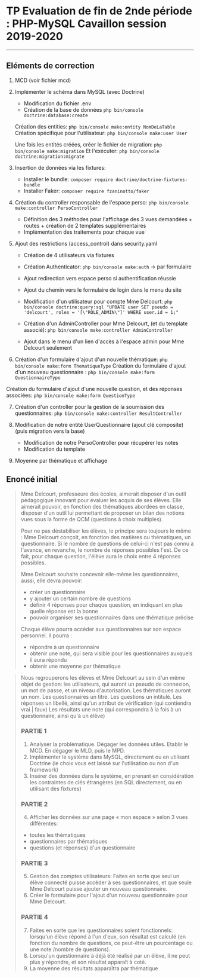 # TP Evaluation de fin de 2nde période : PHP-MySQL Cavaillon session 2019-2020

------------------------------------------------

## Eléments de correction

1. MCD (voir fichier mcd)
2. Implémenter le schéma dans MySQL (avec Doctrine)
    - Modification du fichier .env
    - Création de la base de données `php bin/console doctrine:database:create`

    Création des entities: `php bin/console make:entity NomDeLaTable`
    Création spécifique pour l'utilisateur: `php bin/console make:user User`

    Une fois les entités créées, créer le fichier de migration: `php bin/console make:migration`
    Et l'exécuter: `php bin/console doctrine:migration:migrate`

3. Insertion de données via les fixtures: 
    - Installer le bundle: `composer require doctrine/doctrine-fixtures-bundle`
    - Installer Faker: `composer require fzaninotto/faker`

4. Création du controller responsable de l'espace perso: `php bin/console make:controller PersoController`
    - Définition des 3 méthodes pour l'affichage des 3 vues demandées + routes + création de 2 templates supplémentaires
    - Implémentation des traitements pour chaque vue

5. Ajout des restrictions (access_control) dans security.yaml
    - Création de 4 utilisateurs via fixtures
    - Création Authenticator: `php bin/console make:auth` -> par formulaire 
    - Ajout redirection vers espace perso si authentification réussie
    - Ajout du chemin vers le formulaire de login dans le menu du site

    - Modification d'un utilisateur pour compte Mme Delcourt: `php bin/console doctrine:query:sql "UPDATE user SET pseudo = 'delcourt', roles = '[\"ROLE_ADMIN\"]' WHERE user.id = 1;"`
    - Création d'un AdminController pour Mme Delcourt, (et du template associé): `php bin/console make:controller AdminController`
    - Ajout dans le menu d'un lien d'accès à l'espace admin pour Mme Delcourt seulement
    
6. Création d'un formulaire d'ajout d'un nouvelle thématique: `php bin/console make:form ThematiqueType`
Création du formulaire d'ajout d'un nouveau questionnaire : `php bin/console make:form QuestionnaireType`

Création du formulaire d'ajout d'une nouvelle question, et des réponses associées: `php bin/console make:form QuestionType`

7. Création d'un controller pour la gestion de la soumission des questionnaires: `php bin/console make:controller ResultController`

8. Modification de notre entité UserQuestionnaire (ajout clé composite) (puis migration vers la base)
    - Modification de notre PersoController pour récupérer les notes
    - Modification du template

9. Moyenne par thématique et affichage

## Enoncé initial

>Mme Delcourt, professeure des écoles, aimerait disposer d'un outil pédagogique innovant pour évaluer les acquis de ses élèves. 
>Elle aimerait pouvoir, en fonction des thématiques abordées en classe, disposer d'un outil lui permettant de proposer un bilan des notions vues sous la forme de QCM (questions à choix multiples).
>
>Pour ne pas déstabiliser les élèves, le principe sera toujours le même : Mme Delcourt conçoit, en fonction des matières ou thématiques, un questionnaire. 
>Si le nombre de questions de celui-ci n'est pas connu à l'avance, en revanche, le nombre de réponses possibles l'est.
>De ce fait, pour chaque question, l'élève aura le choix entre 4 réponses possibles.
>
>Mme Delcourt souhaite concevoir elle-même les questionnaires, aussi, elle devra pouvoir:
> - créer un questionnaire
> - y ajouter un certain nombre de questions
> - définir 4 réponses pour chaque question, en indiquant en plus quelle réponse est la bonne
> - pouvoir organiser ses questionnaires dans une thématique précise
>
>Chaque élève pourra accéder aux questionnaires sur son espace personnel.
>Il pourra : 
> - répondre à un questionnaire
> - obtenir une note, qui sera visible pour les questionnaires auxquels il aura répondu
> - obtenir une moyenne par thématique 

>Nous regrouperons les élèves et Mme Delcourt au sein d'un même objet de gestion: les utilisateurs, qui auront un pseudo de connexion, un mot de passe, et un niveau d'autorisation.
>Les thématiques auront un nom.
>Les questionnaires un titre.
>Les questions un intitulé.
>Les réponses un libellé, ainsi qu'un attribut de vérification (qui contiendra vrai | faux)
>Les résultats une note (qui correspondra à la fois à un questionnaire, ainsi qu'à un élève)
>
>### PARTIE 1
>1. Analyser la problématique. Dégager les données utiles. Etablir le MCD. En dégager le MLD, puis le MPD.
>2. Implémenter le système dans MySQL, directement ou en utilisant Doctrine (le choix vous est laissé sur l'utilisation ou non d'un framework)
>3. Insérer des données dans le système, en prenant en considération les contraintes de clés étrangères (en SQL directement, ou en utilisant des fixtures)
>
>### PARTIE 2
>4. Afficher les données sur une page « mon espace » selon 3 vues différentes: 
>- toutes les thématiques 
>- questionnaires par thématiques
>- questions (et réponses) d'un questionnaire 
>
>### PARTIE 3
>5. Gestion des comptes utilisateurs: Faites en sorte que seul un élève connecté puisse accéder à ses questionnaires, et que seule Mme Delcourt puisse ajouter un nouveau questionnaire.
>6. Créer le formulaire pour l'ajout d'un nouveau questionnaire pour Mme Delcourt.
>
>### PARTIE 4
>7. Faites en sorte que les questionnaires soient fonctionnels: lorsqu'un élève répond à l'un d'eux, son résultat est calculé (en fonction du nombre de questions, ce peut-être un pourcentage ou une note /nombre de questions).
>8. Lorsqu'un questionnaire à déjà été réalisé par un élève, il ne peut plus y répondre, et son résultat apparaît à coté.
>9. La moyenne des résultats apparaîtra par thématique 